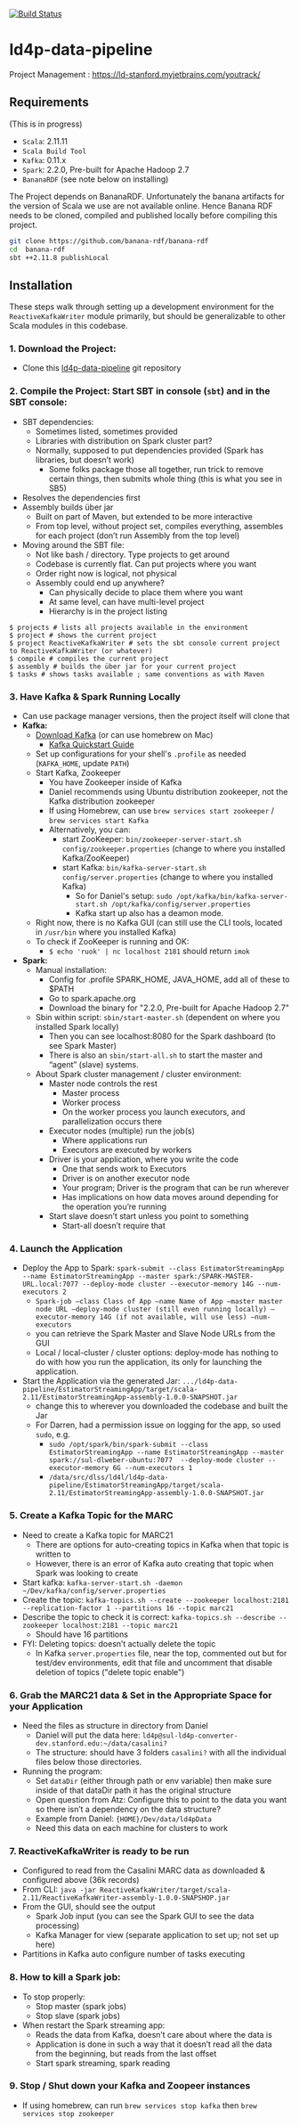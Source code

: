 [![Build Status](https://travis-ci.org/sul-dlss/ld4p-data-pipeline.png?branch=master)](https://travis-ci.org/sul-dlss/ld4p-data-pipeline)

# ld4p-data-pipeline

Project Management : https://ld-stanford.myjetbrains.com/youtrack/

## Requirements

(This is in progress)

- `Scala`: 2.11.11
- `Scala Build Tool`
- `Kafka`: 0.11.x
- `Spark`: 2.2.0, Pre-built for Apache Hadoop 2.7
- `BananaRDF` (see note below on installing)

The Project depends on BananaRDF. Unfortunately the banana artifacts for the version of Scala we use are not available online.
Hence Banana RDF needs to be cloned, compiled and published locally before compiling this project.

```sh
git clone https://github.com/banana-rdf/banana-rdf
cd  banana-rdf
sbt ++2.11.8 publishLocal
```

## Installation

These steps walk through setting up a development environment for the `ReactiveKafkaWriter` module primarily, but should be generalizable to other Scala modules in this codebase.

### 1. Download the Project:
  - Clone this [ld4p-data-pipeline](https://github.com/ld4p-data-pipeline) git repository

### 2. Compile the Project: Start SBT in console (`sbt`) and in the SBT console:  
  - SBT dependencies:
    - Sometimes listed, sometimes provided
    - Libraries with distribution on Spark cluster part?
    - Normally, supposed to put dependencies provided (Spark has libraries, but doesn’t work)
      - Some folks package those all together, run trick to remove certain things, then submits whole thing (this is what you see in SB5)
  - Resolves the dependencies first
  - Assembly builds über jar
    - Built on part of Maven, but extended to be more interactive
    - From top level, without project set, compiles everything, assembles for each project (don’t run Assembly from the top level)
  - Moving around the SBT file:
    - Not like bash / directory. Type projects to get around
    - Codebase is currently flat. Can put projects where you want
    - Order right now is logical, not physical
    - Assembly could end up anywhere?
        - Can physically decide to place them where you want
        - At same level, can have multi-level project
        - Hierarchy is in the project listing
  ```
  $ projects # lists all projects available in the environment
  $ project # shows the current project
  $ project ReactiveKafkaWriter # sets the sbt console current project to ReactiveKafkaWriter (or whatever)
  $ compile # compiles the current project
  $ assembly # builds the über jar for your current project
  $ tasks # shows tasks available ; same conventions as with Maven
  ```

### 3. Have Kafka & Spark Running Locally
  - Can use package manager versions, then the project itself will clone that
  - **Kafka:**
    - [Download Kafka](https://kafka.apache.org/downloads) (or can use homebrew on Mac)
      - [Kafka Quickstart Guide](https://kafka.apache.org/quickstart)
    - Set up configurations for your shell's `.profile` as needed (`KAFKA_HOME`, update `PATH`)
    - Start Kafka, Zookeeper
      - You have Zookeeper inside of Kafka
      - Daniel recommends using Ubuntu distribution zookeeper, not the Kafka distribution zookeeper
      - If using Homebrew, can use `brew services start zookeeper` / `brew services start Kafka`
      - Alternatively, you can:
        - start ZooKeeper: `bin/zookeeper-server-start.sh config/zookeeper.properties` (change to where you installed Kafka/ZooKeeper)
        - start Kafka: `bin/kafka-server-start.sh config/server.properties` (change to where you installed Kafka)
          - So for Daniel's setup: `sudo /opt/kafka/bin/kafka-server-start.sh /opt/kafka/config/server.properties`
          - Kafka start up also has a deamon mode.
    - Right now, there is no Kafka GUI (can still use the CLI tools, located in `/usr/bin` where you installed Kafka)
    - To check if ZooKeeper is running and OK:
        - ```$ echo 'ruok' | nc localhost 2181``` should return `imok`
  - **Spark:**
    - Manual installation:
      - Config for .profile SPARK_HOME, JAVA_HOME, add all of these to $PATH
      - Go to spark.apache.org
      - Download the binary for "2.2.0, Pre-built for Apache Hadoop 2.7"
    - Sbin within script: `sbin/start-master.sh` (dependent on where you installed Spark locally)
      - Then you can see localhost:8080 for the Spark dashboard (to see Spark Master)
      - There is also an `sbin/start-all.sh` to start the master and “agent” (slave) systems.
    - About Spark cluster management / cluster environment:
      - Master node controls the rest
        - Master process
        - Worker process
        - On the worker process you launch executors, and parallelization occurs there
      - Executor nodes (multiple) run the job(s)
        - Where applications run
        - Executors are executed by workers
      - Driver is your application, where you write the code
        - One that sends work to Executors
        - Driver is on another executor node
        - Your program; Driver is the program that can be run wherever
        - Has implications on how data moves around depending for the operation you’re running
      - Start slave doesn’t start unless you point to something
          - Start-all doesn’t require that

### 4. Launch the Application
  - Deploy the App to Spark: `spark-submit --class EstimatorStreamingApp --name EstimatorStreamingApp --master spark:/SPARK-MASTER-URL.local:7077 --deploy-mode cluster --executor-memory 14G --num-executors 2`
    - `Spark-job —class Class of App —name Name of App —master master node URL —deploy-mode cluster (still even running locally) — executor-memory 14G (if not available, will use less) —num-executors`
    - you can retrieve the Spark Master and Slave Node URLs from the GUI
    - Local / local-cluster / cluster options: deploy-mode has nothing to do with how you run the application, its only for launching the application.
  - Start the Application via the generated Jar: `.../ld4p-data-pipeline/EstimatorStreamingApp/target/scala-2.11/EstimatorStreamingApp-assembly-1.0.0-SNAPSHOT.jar`
    - change this to wherever you downloaded the codebase and built the Jar
    - For Darren, had a permission issue on logging for the app, so used `sudo`, e.g.
      - `sudo /opt/spark/bin/spark-submit --class EstimatorStreamingApp --name EstimatorStreamingApp --master spark://sul-dlweber-ubuntu:7077  --deploy-mode cluster --executor-memory 6G --num-executors 1`
      - `/data/src/dlss/ld4l/ld4p-data-pipeline/EstimatorStreamingApp/target/scala-2.11/EstimatorStreamingApp-assembly-1.0.0-SNAPSHOT.jar`

### 5. Create a Kafka Topic for the MARC
  - Need to create a Kafka topic for MARC21
    - There are options for auto-creating topics in Kafka when that topic is written to
    - However, there is an error of Kafka auto creating that topic when Spark was looking to create
  - Start kafka: `kafka-server-start.sh -daemon ~/Dev/kafka/config/server.properties`
  - Create the topic: `kafka-topics.sh --create --zookeeper localhost:2181 --replication-factor 1 --partitions 16 --topic marc21`
  - Describe the topic to check it is correct: `kafka-topics.sh --describe --zookeeper localhost:2181 --topic marc21`
    - Should have 16 partitions
  - FYI: Deleting topics: doesn’t actually delete the topic
    - In Kafka `server.properties` file, near the top, commented out but for test/dev environments, edit that file and uncomment that disable deletion of topics ("delete topic enable")

### 6. Grab the MARC21 data & Set in the Appropriate Space for your Application
  - Need the files as structure in directory from Daniel
      - Daniel will put the data here: `ld4p@sul-ld4p-converter-dev.stanford.edu:~/data/casalini?`
      - The structure: should have 3 folders `casalini?` with all the individual files below those directories.
  - Running the program:
      - Set `dataDir` (either through path or env variable) then make sure inside of that dataDir path it has the original structure
      - Open question from Atz: Configure this to point to the data you want so there isn’t a dependency on the data structure?
      - Example from Daniel: `{HOME}/Dev/data/ld4pData`
      - Need this data on each machine for clusters to work

### 7. ReactiveKafkaWriter is ready to be run
  - Configured to read from the Casalini MARC data as downloaded & configured above (36k records)
  - From CLI: `java -jar ReactiveKafkaWriter/target/scala-2.11/ReactiveKafkaWriter-assembly-1.0.0-SNAPSHOP.jar`
  - From the GUI, should see the output
      - Spark Job input (you can see the Spark GUI to see the data processing)
      - Kafka Manager for view (separate application to set up; not set up here)
  - Partitions in Kafka auto configure number of tasks executing

### 8. How to kill a Spark job:
  - To stop properly:
    - Stop master (spark jobs)
    - Stop slave (spark jobs)
  - When restart the Spark streaming app:
    - Reads the data from Kafka, doesn’t care about where the data is
    - Application is done in such a way that it doesn’t read all the data from the beginning, but reads from the last offset
    - Start spark streaming, spark reading

### 9. Stop / Shut down your Kafka and Zoopeer instances
  - If using homebrew, can run `brew services stop kafka` then `brew services stop zookeeper`

